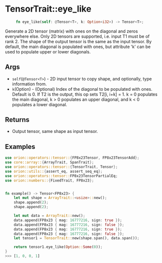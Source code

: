 # TensorTrait::eye_like

```rust
     fn eye_like(self: @Tensor<T>, k: Option<i32>) -> Tensor<T>;
```

Generate a 2D tensor (matrix) with ones on the diagonal and zeros everywhere else. Only 2D tensors are supported, i.e. input T1 must be of rank 2. The shape of the output tensor is the same as the input tensor. By default, the main diagonal is populated with ones, but attribute 'k' can be used to populate upper or lower diagonals. 

## Args

* `self`(`@Tensor<T>`) - 2D input tensor to copy shape, and optionally, type information from.
* `k`(Option<i32>) - (Optional) Index of the diagonal to be populated with ones. Default is 0. If T2 is the output, this op sets T2[i, i+k] = 1. k = 0 populates the main diagonal, k > 0 populates an upper diagonal, and k < 0 populates a lower diagonal.

## Returns

* Output tensor, same shape as input tensor.

## Examples

```rust
use orion::operators::tensor::{FP8x23Tensor, FP8x23TensorAdd};
use core::array::{ArrayTrait, SpanTrait};
use orion::operators::tensor::{TensorTrait, Tensor};
use orion::utils::{assert_eq, assert_seq_eq};
use orion::operators::tensor::FP8x23TensorPartialEq;
use orion::numbers::{FixedTrait, FP8x23};


fn example() -> Tensor<FP8x23> {
    let mut shape = ArrayTrait::<usize>::new();
    shape.append(2);
    shape.append(2);

    let mut data = ArrayTrait::new();
    data.append(FP8x23 { mag: 16777216, sign: true });
    data.append(FP8x23 { mag: 16777216, sign: false });
    data.append(FP8x23 { mag: 16777216, sign: true });
    data.append(FP8x23 { mag: 16777216, sign: false });
    let tensor1 = TensorTrait::new(shape.span(), data.span());

    return tensor1.eye_like(Option::Some(0));
}
>>> [1, 0, 0, 1]
```
